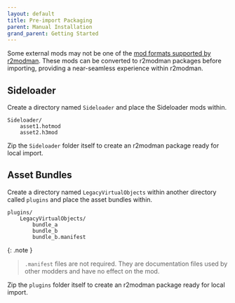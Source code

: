 ```yaml
---
layout: default
title: Pre-import Packaging
parent: Manual Installation
grand_parent: Getting Started
---
```


Some external mods may not be one of the [mod formats supported by r2modman](importing#supported-formats). These mods
can be converted to r2modman packages before importing, providing a near-seamless experience within r2modman.

## Sideloader

Create a directory named `Sideloader` and place the Sideloader mods within.

```text
Sideloader/
    asset1.hotmod
    asset2.h3mod
```

Zip the `Sideloader` folder itself to create an r2modman package ready for local import.

## Asset Bundles

Create a directory named `LegacyVirtualObjects` within another directory called `plugins` and place the asset bundles
within.

```text
plugins/
    LegacyVirtualObjects/
        bundle_a
        bundle_b
        bundle_b.manifest
```

{: .note }
> `.manifest` files are not required. They are documentation files used by other modders and have no effect on the mod.

Zip the `plugins` folder itself to create an r2modman package ready for local import.
